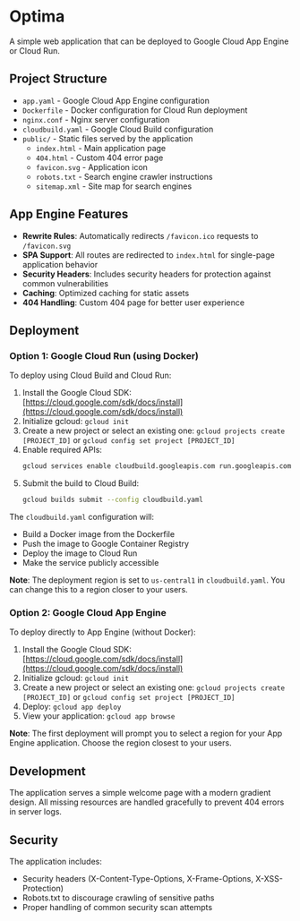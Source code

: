 # Optima

A simple web application that can be deployed to Google Cloud App Engine or Cloud Run.

## Project Structure

- `app.yaml` - Google Cloud App Engine configuration
- `Dockerfile` - Docker configuration for Cloud Run deployment
- `nginx.conf` - Nginx server configuration
- `cloudbuild.yaml` - Google Cloud Build configuration
- `public/` - Static files served by the application
  - `index.html` - Main application page
  - `404.html` - Custom 404 error page
  - `favicon.svg` - Application icon
  - `robots.txt` - Search engine crawler instructions
  - `sitemap.xml` - Site map for search engines

## App Engine Features

- **Rewrite Rules**: Automatically redirects `/favicon.ico` requests to `/favicon.svg`
- **SPA Support**: All routes are redirected to `index.html` for single-page application behavior
- **Security Headers**: Includes security headers for protection against common vulnerabilities
- **Caching**: Optimized caching for static assets
- **404 Handling**: Custom 404 page for better user experience

## Deployment

### Option 1: Google Cloud Run (using Docker)

To deploy using Cloud Build and Cloud Run:

1. Install the Google Cloud SDK: [https://cloud.google.com/sdk/docs/install](https://cloud.google.com/sdk/docs/install)
2. Initialize gcloud: `gcloud init`
3. Create a new project or select an existing one: `gcloud projects create [PROJECT_ID]` or `gcloud config set project [PROJECT_ID]`
4. Enable required APIs:
   ```bash
   gcloud services enable cloudbuild.googleapis.com run.googleapis.com
   ```
5. Submit the build to Cloud Build:
   ```bash
   gcloud builds submit --config cloudbuild.yaml
   ```

The `cloudbuild.yaml` configuration will:
- Build a Docker image from the Dockerfile
- Push the image to Google Container Registry
- Deploy the image to Cloud Run
- Make the service publicly accessible

**Note**: The deployment region is set to `us-central1` in `cloudbuild.yaml`. You can change this to a region closer to your users.

### Option 2: Google Cloud App Engine

To deploy directly to App Engine (without Docker):

1. Install the Google Cloud SDK: [https://cloud.google.com/sdk/docs/install](https://cloud.google.com/sdk/docs/install)
2. Initialize gcloud: `gcloud init`
3. Create a new project or select an existing one: `gcloud projects create [PROJECT_ID]` or `gcloud config set project [PROJECT_ID]`
4. Deploy: `gcloud app deploy`
5. View your application: `gcloud app browse`

**Note**: The first deployment will prompt you to select a region for your App Engine application. Choose the region closest to your users.

## Development

The application serves a simple welcome page with a modern gradient design. All missing resources are handled gracefully to prevent 404 errors in server logs.

## Security

The application includes:
- Security headers (X-Content-Type-Options, X-Frame-Options, X-XSS-Protection)
- Robots.txt to discourage crawling of sensitive paths
- Proper handling of common security scan attempts